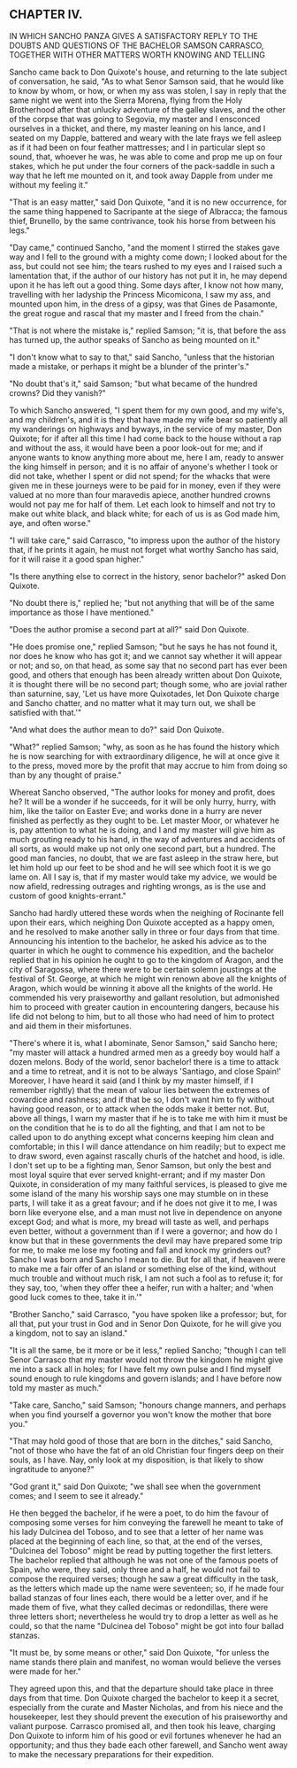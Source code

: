 ## CHAPTER IV.

IN WHICH SANCHO PANZA GIVES A SATISFACTORY REPLY TO THE DOUBTS AND
QUESTIONS OF THE BACHELOR SAMSON CARRASCO, TOGETHER WITH OTHER MATTERS
WORTH KNOWING AND TELLING


Sancho came back to Don Quixote's house, and returning to the late
subject of conversation, he said, "As to what Senor Samson said, that he
would like to know by whom, or how, or when my ass was stolen, I say in
reply that the same night we went into the Sierra Morena, flying from the
Holy Brotherhood after that unlucky adventure of the galley slaves, and
the other of the corpse that was going to Segovia, my master and I
ensconced ourselves in a thicket, and there, my master leaning on his
lance, and I seated on my Dapple, battered and weary with the late frays
we fell asleep as if it had been on four feather mattresses; and I in
particular slept so sound, that, whoever he was, he was able to come and
prop me up on four stakes, which he put under the four corners of the
pack-saddle in such a way that he left me mounted on it, and took away
Dapple from under me without my feeling it."

"That is an easy matter," said Don Quixote, "and it is no new occurrence,
for the same thing happened to Sacripante at the siege of Albracca; the
famous thief, Brunello, by the same contrivance, took his horse from
between his legs."

"Day came," continued Sancho, "and the moment I stirred the stakes gave
way and I fell to the ground with a mighty come down; I looked about for
the ass, but could not see him; the tears rushed to my eyes and I raised
such a lamentation that, if the author of our history has not put it in,
he may depend upon it he has left out a good thing. Some days after, I
know not how many, travelling with her ladyship the Princess Micomicona,
I saw my ass, and mounted upon him, in the dress of a gipsy, was that
Gines de Pasamonte, the great rogue and rascal that my master and I freed
from the chain."

"That is not where the mistake is," replied Samson; "it is, that before
the ass has turned up, the author speaks of Sancho as being mounted on
it."

"I don't know what to say to that," said Sancho, "unless that the
historian made a mistake, or perhaps it might be a blunder of the
printer's."

"No doubt that's it," said Samson; "but what became of the hundred
crowns? Did they vanish?"

To which Sancho answered, "I spent them for my own good, and my wife's,
and my children's, and it is they that have made my wife bear so
patiently all my wanderings on highways and byways, in the service of my
master, Don Quixote; for if after all this time I had come back to the
house without a rap and without the ass, it would have been a poor
look-out for me; and if anyone wants to know anything more about me, here
I am, ready to answer the king himself in person; and it is no affair of
anyone's whether I took or did not take, whether I spent or did not
spend; for the whacks that were given me in these journeys were to be
paid for in money, even if they were valued at no more than four
maravedis apiece, another hundred crowns would not pay me for half of
them. Let each look to himself and not try to make out white black, and
black white; for each of us is as God made him, aye, and often worse."

"I will take care," said Carrasco, "to impress upon the author of the
history that, if he prints it again, he must not forget what worthy
Sancho has said, for it will raise it a good span higher."

"Is there anything else to correct in the history, senor bachelor?" asked
Don Quixote.

"No doubt there is," replied he; "but not anything that will be of the
same importance as those I have mentioned."

"Does the author promise a second part at all?" said Don Quixote.

"He does promise one," replied Samson; "but he says he has not found it,
nor does he know who has got it; and we cannot say whether it will appear
or not; and so, on that head, as some say that no second part has ever
been good, and others that enough has been already written about Don
Quixote, it is thought there will be no second part; though some, who are
jovial rather than saturnine, say, 'Let us have more Quixotades, let Don
Quixote charge and Sancho chatter, and no matter what it may turn out, we
shall be satisfied with that.'"

"And what does the author mean to do?" said Don Quixote.

"What?" replied Samson; "why, as soon as he has found the history which
he is now searching for with extraordinary diligence, he will at once
give it to the press, moved more by the profit that may accrue to him
from doing so than by any thought of praise."

Whereat Sancho observed, "The author looks for money and profit, does he?
It will be a wonder if he succeeds, for it will be only hurry, hurry,
with him, like the tailor on Easter Eve; and works done in a hurry are
never finished as perfectly as they ought to be. Let master Moor, or
whatever he is, pay attention to what he is doing, and I and my master
will give him as much grouting ready to his hand, in the way of
adventures and accidents of all sorts, as would make up not only one
second part, but a hundred. The good man fancies, no doubt, that we are
fast asleep in the straw here, but let him hold up our feet to be shod
and he will see which foot it is we go lame on. All I say is, that if my
master would take my advice, we would be now afield, redressing outrages
and righting wrongs, as is the use and custom of good knights-errant."

Sancho had hardly uttered these words when the neighing of Rocinante fell
upon their ears, which neighing Don Quixote accepted as a happy omen, and
he resolved to make another sally in three or four days from that time.
Announcing his intention to the bachelor, he asked his advice as to the
quarter in which he ought to commence his expedition, and the bachelor
replied that in his opinion he ought to go to the kingdom of Aragon, and
the city of Saragossa, where there were to be certain solemn joustings at
the festival of St. George, at which he might win renown above all the
knights of Aragon, which would be winning it above all the knights of the
world. He commended his very praiseworthy and gallant resolution, but
admonished him to proceed with greater caution in encountering dangers,
because his life did not belong to him, but to all those who had need of
him to protect and aid them in their misfortunes.

"There's where it is, what I abominate, Senor Samson," said Sancho here;
"my master will attack a hundred armed men as a greedy boy would half a
dozen melons. Body of the world, senor bachelor! there is a time to
attack and a time to retreat, and it is not to be always 'Santiago, and
close Spain!' Moreover, I have heard it said (and I think by my master
himself, if I remember rightly) that the mean of valour lies between the
extremes of cowardice and rashness; and if that be so, I don't want him
to fly without having good reason, or to attack when the odds make it
better not. But, above all things, I warn my master that if he is to take
me with him it must be on the condition that he is to do all the
fighting, and that I am not to be called upon to do anything except what
concerns keeping him clean and comfortable; in this I will dance
attendance on him readily; but to expect me to draw sword, even against
rascally churls of the hatchet and hood, is idle. I don't set up to be a
fighting man, Senor Samson, but only the best and most loyal squire that
ever served knight-errant; and if my master Don Quixote, in consideration
of my many faithful services, is pleased to give me some island of the
many his worship says one may stumble on in these parts, I will take it
as a great favour; and if he does not give it to me, I was born like
everyone else, and a man must not live in dependence on anyone except
God; and what is more, my bread will taste as well, and perhaps even
better, without a government than if I were a governor; and how do I know
but that in these governments the devil may have prepared some trip for
me, to make me lose my footing and fall and knock my grinders out? Sancho
I was born and Sancho I mean to die. But for all that, if heaven were to
make me a fair offer of an island or something else of the kind, without
much trouble and without much risk, I am not such a fool as to refuse it;
for they say, too, 'when they offer thee a heifer, run with a halter; and
'when good luck comes to thee, take it in.'"

"Brother Sancho," said Carrasco, "you have spoken like a professor; but,
for all that, put your trust in God and in Senor Don Quixote, for he will
give you a kingdom, not to say an island."

"It is all the same, be it more or be it less," replied Sancho; "though I
can tell Senor Carrasco that my master would not throw the kingdom he
might give me into a sack all in holes; for I have felt my own pulse and
I find myself sound enough to rule kingdoms and govern islands; and I
have before now told my master as much."

"Take care, Sancho," said Samson; "honours change manners, and perhaps
when you find yourself a governor you won't know the mother that bore
you."

"That may hold good of those that are born in the ditches," said Sancho,
"not of those who have the fat of an old Christian four fingers deep on
their souls, as I have. Nay, only look at my disposition, is that likely
to show ingratitude to anyone?"

"God grant it," said Don Quixote; "we shall see when the government
comes; and I seem to see it already."

He then begged the bachelor, if he were a poet, to do him the favour of
composing some verses for him conveying the farewell he meant to take of
his lady Dulcinea del Toboso, and to see that a letter of her name was
placed at the beginning of each line, so that, at the end of the verses,
"Dulcinea del Toboso" might be read by putting together the first
letters. The bachelor replied that although he was not one of the famous
poets of Spain, who were, they said, only three and a half, he would not
fail to compose the required verses; though he saw a great difficulty in
the task, as the letters which made up the name were seventeen; so, if he
made four ballad stanzas of four lines each, there would be a letter
over, and if he made them of five, what they called decimas or
redondillas, there were three letters short; nevertheless he would try to
drop a letter as well as he could, so that the name "Dulcinea del Toboso"
might be got into four ballad stanzas.

"It must be, by some means or other," said Don Quixote, "for unless the
name stands there plain and manifest, no woman would believe the verses
were made for her."

They agreed upon this, and that the departure should take place in three
days from that time. Don Quixote charged the bachelor to keep it a
secret, especially from the curate and Master Nicholas, and from his
niece and the housekeeper, lest they should prevent the execution of his
praiseworthy and valiant purpose. Carrasco promised all, and then took
his leave, charging Don Quixote to inform him of his good or evil
fortunes whenever he had an opportunity; and thus they bade each other
farewell, and Sancho went away to make the necessary preparations for
their expedition.




